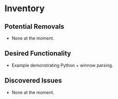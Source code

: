 # Inventory

## Potential Removals
- None at the moment.

## Desired Functionality
- Example demonstrating Python + winnow parsing.
 
## Discovered Issues
- None at the moment.
